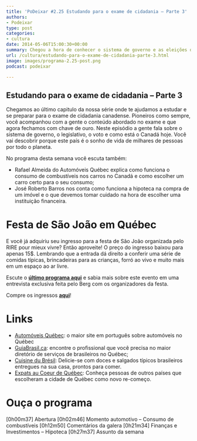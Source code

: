 ```yaml
---
title: 'PoDeixar #2.25 Estudando para o exame de cidadania – Parte 3'
authors:
- Podeixar
type: post
categories:
- cultura
date: 2014-05-06T15:00:30+00:00
summary: Chegou a hora de conhecer o sistema de governo e as eleições do Canadá. E descubra também o que faz deste país o sonho de milhares de pessoas em todo o mundo.
url: /cultura/estudando-para-o-exame-de-cidadania-parte-3.html
image: images/programa-2.25-post.png
podcast: podeixar

---
```

## Estudando para o exame de cidadania &#8211; Parte 3

Chegamos ao último capitulo da nossa série onde te ajudamos a estudar e se preparar para o exame de cidadania canadense. Pioneiros como sempre, você acompanhou com a gente o conteúdo abordado no exame e que agora fechamos com chave de ouro. Neste episódio a gente fala sobre o sistema de governo, o legislativo, o voto e como está o Canadá hoje. Você vai descobrir porque este país é o sonho de vida de milhares de pessoas por todo o planeta.

No programa desta semana você escuta também:

  * Rafael Almeida do Automóveis Québec explica como funciona o consumo de combustíveis nos carros no Canadá e como escolher um carro certo para o seu consumo;
  * José Roberto Barros nos conta como funciona a hipoteca na compra de um imóvel e o que devemos tomar cuidado na hora de escolher uma instituição financeira.

# Festa de São João em Québec

E você já adquiriu seu ingresso para a festa de São João organizada pelo RIRE pour mieux vivre? Então aproveite! O preço do ingresso baixou para apenas 15$. Lembrando que a entrada dá direito a conferir uma série de comidas típicas, brincadeiras para as crianças, forró ao vivo e muito mais em um espaço ao ar livre.

Escute o <a title="#2.24 Estudando pra cidadania – Parte 2" href="http://www.podeixar.com/estudando-pra-cidadania-parte-2/" target="_blank"><strong>último programa aqui</strong></a> e sabia mais sobre este evento em uma entrevista exclusiva feita pelo Berg com os organizadores da festa.

Compre os ingressos <a href="http://www.eventbrite.ca/e/billets-fete-de-la-saint-jean-baptiste-11291738895" target="_blank"><strong>aqui</strong></a>!

# Links

  * <a href="http://automoveisquebec.com/" target="_blank">Automóveis Québec</a>: o maior site em português sobre automóveis no Québec
  * <a href="http://guiabrasil.ca/" target="_blank">GuiaBrasil.ca</a>: encontre o profissional que você precisa no maior diretório de serviços de brasileiros no Québec;
  * <a href="http://cuisinedubresil.com/" target="_blank">Cuisine du Brésil</a>: Delicie-se com doces e salgados típicos brasileiros entregues na sua casa, prontos para comer.
  * <a href="http://blogue.quebecentete.com/" target="_blank">Expats au Coeur de Québec</a>: Conheça pessoas de outros países que escolheram a cidade de Québec como novo re-começo.

# Ouça o programa

[0h00m37] Abertura
[0h02m46] Momento automotivo &#8211; Consumo de combustíveis
[0h12m50] Comentários da galera
[0h21m34] Finanças e Investimentos &#8211; Hipoteca
[0h27m37] Assunto da semana